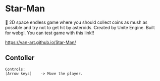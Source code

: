 # Star-Man
👾 2D space endless game where you should collect coins as mush as possible and try not to get hit by asteroids.
Created by Unite Engine.
Built for webgl.
You can test game with this link!!

https://van-art.github.io/Star-Man/
## Contoller
```
Controls:
[Arrow keys]    -> Move the player.
```
